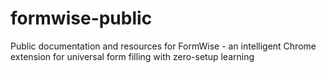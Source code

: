 # formwise-public
Public documentation and resources for FormWise - an intelligent Chrome extension for universal form filling with zero-setup learning
